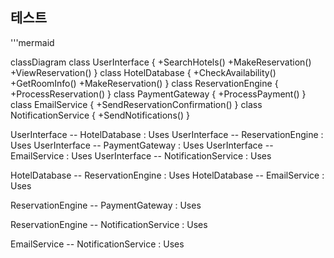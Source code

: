 ## 테스트
'''mermaid

classDiagram
  class UserInterface {
    +SearchHotels()
    +MakeReservation()
    +ViewReservation()
  }
  class HotelDatabase {
    +CheckAvailability()
    +GetRoomInfo()
    +MakeReservation()
  }
  class ReservationEngine {
    +ProcessReservation()
  }
  class PaymentGateway {
    +ProcessPayment()
  }
  class EmailService {
    +SendReservationConfirmation()
  }
  class NotificationService {
    +SendNotifications()
  }

  UserInterface -- HotelDatabase : Uses
  UserInterface -- ReservationEngine : Uses
  UserInterface -- PaymentGateway : Uses
  UserInterface -- EmailService : Uses
  UserInterface -- NotificationService : Uses

  HotelDatabase -- ReservationEngine : Uses
  HotelDatabase -- EmailService : Uses

  ReservationEngine -- PaymentGateway : Uses

  ReservationEngine -- NotificationService : Uses

  EmailService -- NotificationService : Uses

